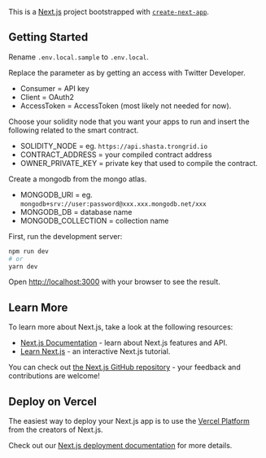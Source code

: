 This is a [Next.js](https://nextjs.org/) project bootstrapped with [`create-next-app`](https://github.com/vercel/next.js/tree/canary/packages/create-next-app).

## Getting Started

Rename `.env.local.sample` to `.env.local`.

Replace the parameter as by getting an access with Twitter Developer.
- Consumer = API key
- Client = OAuth2
- AccessToken = AccessToken (most likely not needed for now).

Choose your solidity node that you want your apps to run and insert the following related to the smart contract.
- SOLIDITY_NODE = eg. `https://api.shasta.trongrid.io`
- CONTRACT_ADDRESS = your compiled contract address
- OWNER_PRIVATE_KEY = private key that used to compile the contract.

Create a mongodb from the mongo atlas.
- MONGODB_URI = eg. `mongodb+srv://user:password@xxx.xxx.mongodb.net/xxx`
- MONGODB_DB = database name
- MONGODB_COLLECTION = collection name

First, run the development server:

```bash
npm run dev
# or
yarn dev
```

Open [http://localhost:3000](http://localhost:3000) with your browser to see the result.


## Learn More

To learn more about Next.js, take a look at the following resources:

- [Next.js Documentation](https://nextjs.org/docs) - learn about Next.js features and API.
- [Learn Next.js](https://nextjs.org/learn) - an interactive Next.js tutorial.

You can check out [the Next.js GitHub repository](https://github.com/vercel/next.js/) - your feedback and contributions are welcome!

## Deploy on Vercel

The easiest way to deploy your Next.js app is to use the [Vercel Platform](https://vercel.com/new?utm_medium=default-template&filter=next.js&utm_source=create-next-app&utm_campaign=create-next-app-readme) from the creators of Next.js.

Check out our [Next.js deployment documentation](https://nextjs.org/docs/deployment) for more details.
